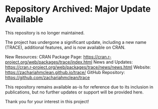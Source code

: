 
# Repository Archived: Major Update Available

This repository is no longer maintained.

The project has undergone a significant update, including a new name
(TRACE), additional features, and is now available on CRAN.

New Resources: CRAN Package Page:
<https://cran.r-project.org/web/packages/trace/index.html> News and
Updates: <https://cran.r-project.org/web/packages/trace/news/news.html>
Website: <https://zachariahmclean.github.io/trace/> GitHub Repository:
<https://github.com/zachariahmclean/trace>

This repository remains available as-is for reference due to its
inclusion in publications, but no further updates or support will be
provided here.

Thank you for your interest in this project!
